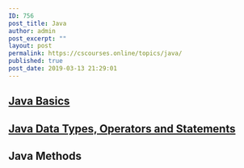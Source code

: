 ```yaml
---
ID: 756
post_title: Java
author: admin
post_excerpt: ""
layout: post
permalink: https://cscourses.online/topics/java/
published: true
post_date: 2019-03-13 21:29:01
---
```

<h2><a href="/java/java-basics">Java Basics</a></h2>
<h2><a href="/java/java-data-types-operators-and-statements">Java Data Types, Operators and Statements</a></h2>
<h2>Java Methods</h2>